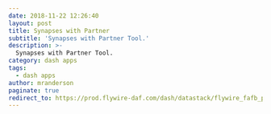 ```yaml
---
date: 2018-11-22 12:26:40
layout: post
title: Synapses with Partner
subtitle: 'Synapses with Partner Tool.'
description: >-
  Synapses with Partner Tool.
category: dash apps
tags:
  - dash apps
author: mranderson
paginate: true
redirect_to: https://prod.flywire-daf.com/dash/datastack/flywire_fafb_production/apps/fly_partners/?cleft_thresh_input=50
---
```

